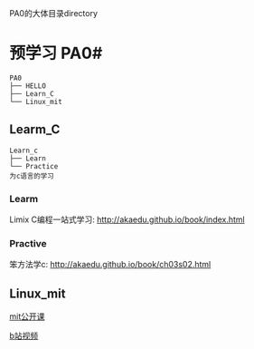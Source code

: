 PA0的大体目录directory

# 预学习 PA0#
	PA0
	├── HELLO
	├── Learn_C
	└── Linux_mit
## Learm_C
	Learn_c
	├── Learn
	└── Practice
	为c语言的学习
### Learm

Limix C编程一站式学习: http://akaedu.github.io/book/index.html

### Practive

笨方法学c: http://akaedu.github.io/book/ch03s02.html

## Linux_mit
	
[mit公开课](https://missing-semester-cn.github.io/2020/a)

[b站视频](https://www.bilibili.com/video/BV1x7411H7wa?p=3&vd_source=ab9cce66f1d596ced0a60f784d99d365)

